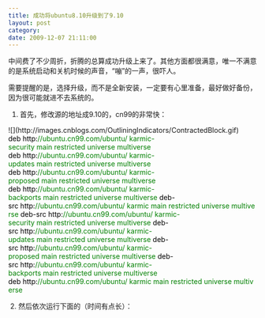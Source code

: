 ```yaml
---
title: 成功将ubuntu8.10升级到了9.10
layout: post
category: 
date: 2009-12-07 21:11:00
---
```


中间费了不少周折，折腾的总算成功升级上来了。其他方面都很满意，唯一不满意的是系统启动和关机时候的声音，&#8220;嘣&#8221;的一声，很吓人。

需要提醒的是，选择升级，而不是全新安装，一定要有心里准备，最好做好备份，因为很可能就进不去系统的。

1. 首先，修改源的地址成9.10的，cn99的非常快：
<div class="cnblogs_code" onclick="cnblogs_code_show('9ec83859-7813-4b0f-85e6-dd9526940823')">![](http://images.cnblogs.com/OutliningIndicators/ContractedBlock.gif)<div id="cnblogs_code_open_9ec83859-7813-4b0f-85e6-dd9526940823"><div><span style="color: #008000;"></span><span style="color: #000000;">deb&nbsp;http:</span><span style="color: #008000;">//</span><span style="color: #008000;">ubuntu.cn99.com/ubuntu/&nbsp;karmic-security&nbsp;main&nbsp;restricted&nbsp;universe&nbsp;multiverse</span><span style="color: #008000;">
</span><span style="color: #000000;">deb&nbsp;http:</span><span style="color: #008000;">//</span><span style="color: #008000;">ubuntu.cn99.com/ubuntu/&nbsp;karmic-updates&nbsp;main&nbsp;restricted&nbsp;universe&nbsp;multiverse</span><span style="color: #008000;">
</span><span style="color: #000000;">deb&nbsp;http:</span><span style="color: #008000;">//</span><span style="color: #008000;">ubuntu.cn99.com/ubuntu/&nbsp;karmic-proposed&nbsp;main&nbsp;restricted&nbsp;universe&nbsp;multiverse</span><span style="color: #008000;">
</span><span style="color: #000000;">deb&nbsp;http:</span><span style="color: #008000;">//</span><span style="color: #008000;">ubuntu.cn99.com/ubuntu/&nbsp;karmic-backports&nbsp;main&nbsp;restricted&nbsp;universe&nbsp;multiverse</span><span style="color: #008000;">
</span><span style="color: #000000;">deb</span><span style="color: #000000;">-</span><span style="color: #000000;">src&nbsp;http:</span><span style="color: #008000;">//</span><span style="color: #008000;">ubuntu.cn99.com/ubuntu/&nbsp;karmic&nbsp;main&nbsp;restricted&nbsp;universe&nbsp;multiverse</span><span style="color: #008000;">
</span><span style="color: #000000;">deb</span><span style="color: #000000;">-</span><span style="color: #000000;">src&nbsp;http:</span><span style="color: #008000;">//</span><span style="color: #008000;">ubuntu.cn99.com/ubuntu/&nbsp;karmic-security&nbsp;main&nbsp;restricted&nbsp;universe&nbsp;multiverse</span><span style="color: #008000;">
</span><span style="color: #000000;">deb</span><span style="color: #000000;">-</span><span style="color: #000000;">src&nbsp;http:</span><span style="color: #008000;">//</span><span style="color: #008000;">ubuntu.cn99.com/ubuntu/&nbsp;karmic-updates&nbsp;main&nbsp;restricted&nbsp;universe&nbsp;multiverse</span><span style="color: #008000;">
</span><span style="color: #000000;">deb</span><span style="color: #000000;">-</span><span style="color: #000000;">src&nbsp;http:</span><span style="color: #008000;">//</span><span style="color: #008000;">ubuntu.cn99.com/ubuntu/&nbsp;karmic-proposed&nbsp;main&nbsp;restricted&nbsp;universe&nbsp;multiverse</span><span style="color: #008000;">
</span><span style="color: #000000;">deb</span><span style="color: #000000;">-</span><span style="color: #000000;">src&nbsp;http:</span><span style="color: #008000;">//</span><span style="color: #008000;">ubuntu.cn99.com/ubuntu/&nbsp;karmic-backports&nbsp;main&nbsp;restricted&nbsp;universe&nbsp;multiverse</span></div></div><span style="color: #000000;">deb&nbsp;http:</span><span style="color: #008000;">//</span><span style="color: #008000;">ubuntu.cn99.com/ubuntu/&nbsp;karmic&nbsp;main&nbsp;restricted&nbsp;universe&nbsp;multiverse</span>
</div>

&nbsp;2. 然后依次运行下面的（时间有点长）：

<div class="cnblogs_code"><div><!--

Code highlighting produced by Actipro CodeHighlighter (freeware)
http://www.CodeHighlighter.com/

--><span style="color: #000000;">sudo&nbsp;apt-get&nbsp;update
sudo&nbsp;apt-get&nbsp;dist-upgrade
sudo&nbsp;apt-get&nbsp;-f&nbsp;install</span></div></div>

3. 然后可以重启了。接下来是才是麻烦的地方。不同的机器环境可能会遇到不同的问题。有可能重启后就进不了桌面了。比如我的升级完后，重启后就不了桌面了。我只能说我的处理方法，不一定适应所有人。我的方法是，进recovery mode，然后运行fsck，不行的话再运行上面的那个选项，安装更新的包。多试几次，重启后，可能会出现新的引导选项，比如我的是：Ubuntu 9.10, kernel 2.6.31-16-generic。选择进入，基本上就可以进去了。

4. 我自己还遇到一个麻烦的问题，显卡驱动升级后不能用了。所以我把所有nvidia相关的都卸载了，然后重新安装了最新版本的显卡驱动。

5. 还有一个问题是系统语言包，默认下载了简体中文和繁体中文，我把繁体中文删除了，选择系统语言的地方居然也不让我选简体中文了，无奈又把繁体中文装回去了。

6. 还有字体的问题。更新到9.10后，发现系统的字体变得没有那么光滑好看了。原来默认10~13px大小的字型使用的是点阵字体。运行下面的命令关闭：

<div class="cnblogs_code"><div><!--

Code highlighting produced by Actipro CodeHighlighter (freeware)
http://www.CodeHighlighter.com/

--><span style="color: #0000ff;">cd</span><span style="color: #000000;">&nbsp;</span><span style="color: #000000;">/</span><span style="color: #000000;">etc</span><span style="color: #000000;">/</span><span style="color: #000000;">fonts</span><span style="color: #000000;">/</span><span style="color: #000000;">conf</span><span style="color: #000000;">.</span><span style="color: #000000;">d
sudo&nbsp;ln&nbsp;-sf&nbsp;</span><span style="color: #000000;">../</span><span style="color: #000000;">conf</span><span style="color: #000000;">.</span><span style="color: #000000;">avail</span><span style="color: #000000;">/</span><span style="color: #000000;">66</span><span style="color: #000000;">-wqy-zenhei-sharp-no13px</span><span style="color: #000000;">.</span><span style="color: #000000;">conf&nbsp;</span><span style="color: #000000;">66</span><span style="color: #000000;">-wqy-zenhei-sharp</span><span style="color: #000000;">.</span><span style="color: #000000;">conf</span></div></div>

每次弄ubuntu都要折腾一下，希望ubuntu能够越做越好，让用户少折腾，才会吸引更多的用户。

&nbsp;